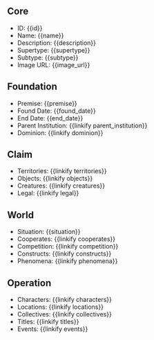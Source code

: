 ## Core
- <span class="text-field" data-tooltip="Text">ID</span>: {{id}}
- <span class="text-field" data-tooltip="Text">Name</span>: {{name}}
- <span class="text-field" data-tooltip="Text">Description</span>: {{description}}
- <span class="text-field" data-tooltip="Text">Supertype</span>: {{supertype}}
- <span class="text-field" data-tooltip="Text">Subtype</span>: {{subtype}}
- <span class="text-field" data-tooltip="Text">Image URL</span>: {{image_url}}

## Foundation
- <span class="text-field" data-tooltip="Text">Premise</span>: {{premise}}
- <span class="number-field" data-tooltip="Number">Found Date</span>: {{found_date}}
- <span class="number-field" data-tooltip="Number">End Date</span>: {{end_date}}
- <span class="link-field" data-tooltip="Single Institution">Parent Institution</span>: {{linkify parent_institution}}
- <span class="reverse-link-field" data-tooltip="Multi Institution">Dominion</span>: {{linkify dominion}}

## Claim
- <span class="multi-link-field" data-tooltip="Multi Territory">Territories</span>: {{linkify territories}}
- <span class="multi-link-field" data-tooltip="Multi Object">Objects</span>: {{linkify objects}}
- <span class="multi-link-field" data-tooltip="Multi Creature">Creatures</span>: {{linkify creatures}}
- <span class="multi-link-field" data-tooltip="Multi Law">Legal</span>: {{linkify legal}}

## World
- <span class="text-field" data-tooltip="Text">Situation</span>: {{situation}}
- <span class="multi-link-field" data-tooltip="Multi Institution">Cooperates</span>: {{linkify cooperates}}
- <span class="multi-link-field" data-tooltip="Multi Institution">Competition</span>: {{linkify competition}}
- <span class="multi-link-field" data-tooltip="Multi Construct">Constructs</span>: {{linkify constructs}}
- <span class="multi-link-field" data-tooltip="Multi Phenomenon">Phenomena</span>: {{linkify phenomena}}

## Operation
- <span class="reverse-link-field" data-tooltip="Multi Character">Characters</span>: {{linkify characters}}
- <span class="reverse-link-field" data-tooltip="Multi Location">Locations</span>: {{linkify locations}}
- <span class="reverse-link-field" data-tooltip="Multi Collective">Collectives</span>: {{linkify collectives}}
- <span class="reverse-link-field" data-tooltip="Multi Title">Titles</span>: {{linkify titles}}
- <span class="reverse-link-field" data-tooltip="Multi Event">Events</span>: {{linkify events}}
